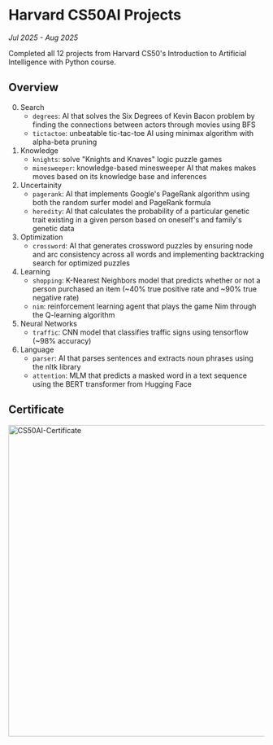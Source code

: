 # Harvard CS50AI Projects
*Jul 2025 - Aug 2025*

Completed all 12 projects from Harvard CS50's Introduction to Artificial Intelligence with Python course.

## Overview
0. Search
   - `degrees`: AI that solves the Six Degrees of Kevin Bacon problem by finding the connections between actors through movies using BFS
   - `tictactoe`: unbeatable tic-tac-toe AI using minimax algorithm with alpha-beta pruning
1. Knowledge
   - `knights`: solve "Knights and Knaves" logic puzzle games
   - `minesweeper`: knowledge-based minesweeper AI that makes makes moves based on its knowledge base and inferences
2. Uncertainity
   - `pagerank`: AI that implements Google's PageRank algorithm using both the random surfer model and PageRank formula
   - `heredity`: AI that calculates the probability of a particular genetic trait existing in a given person based on oneself's and family's genetic data
3. Optimization
   - `crossword`: AI that generates crossword puzzles by ensuring node and arc consistency across all words and implementing backtracking search for optimized puzzles
4. Learning
   - `shopping`: K-Nearest Neighbors model that predicts whether or not a person purchased an item (~40% true positive rate and ~90% true negative rate)
   - `nim`: reinforcement learning agent that plays the game Nim through the Q-learning algorithm
5. Neural Networks
   - `traffic`: CNN model that classifies traffic signs using tensorflow (~98% accuracy)
6. Language
   - `parser`: AI that parses sentences and extracts noun phrases using the nltk library
   - `attention`: MLM that predicts a masked word in a text sequence using the BERT transformer from Hugging Face

## Certificate
<img width="792" height="612" alt="CS50AI-Certificate" src="https://github.com/user-attachments/assets/63895b9d-c378-4ff9-8eae-ec56fc8187cb" />
